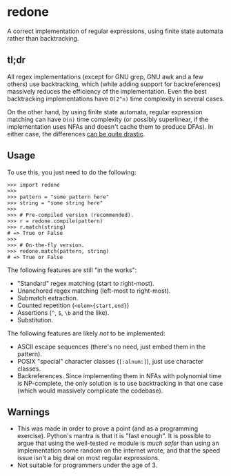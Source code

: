 redone
======

A correct implementation of regular expressions, using finite state automata
rather than backtracking.

## tl;dr ##
All regex implementations (except for GNU grep, GNU awk and a few others) use
backtracking, which (while adding support for backreferences) massively reduces
the efficiency of the implementation. Even the best backtracking implementations
have `O(2^n)` time complexity in several cases.

On the other hand, by using finite state automata, regular expression matching
can have `O(n)` time complexity (or possibly superlinear, if the implementation
uses NFAs and doesn't cache them to produce DFAs). In either case, the
differences [can be quite drastic](http://swtch.com/~rsc/regexp/regexp1.html).

## Usage ##
To use this, you just need to do the following:

```python3
>>> import redone
>>>
>>> pattern = "some pattern here"
>>> string = "some string here"
>>>
>>> # Pre-compiled version (recommended).
>>> r = redone.compile(pattern)
>>> r.match(string)
# => True or False
>>>
>>> # On-the-fly version.
>>> redone.match(pattern, string)
# => True or False
```

The following features are still "in the works":
* "Standard" regex matching (start to right-most).
* Unanchored regex matching (left-most to right-most).
* Submatch extraction.
* Counted repetition (`<elem>{start,end}`)
* Assertions (`^`, `$`, `\b` and the like).
* Substitution.

The following features are likely *not* to be implemented:
* ASCII escape sequences (there's no need, just embed them in the pattern).
* POSIX "special" character classes (`[:alnum:]`), just use character classes.
* Backreferences. Since implementing them in NFAs with polynomial time is
  NP-complete, the only solution is to use backtracking in that one case
  (which would massively complicate the codebase).

## Warnings ##
* This was made in order to prove a point (and as a programming exercise).
  Python's mantra is that it is "fast enough". It is possible to argue that
  using the well-tested `re` module is *much safer* than using an implementation
  some random on the internet wrote, and that the speed issue isn't a big deal
  on most regular expressions.
* Not suitable for programmers under the age of 3.
